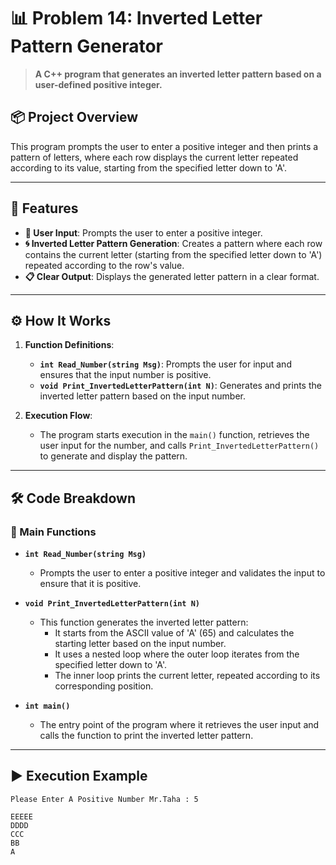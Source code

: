 # 📊 Problem 14: Inverted Letter Pattern Generator

> **A C++ program that generates an inverted letter pattern based on a user-defined positive integer.**

## 📦 Project Overview
This program prompts the user to enter a positive integer and then prints a pattern of letters, where each row displays the current letter repeated according to its value, starting from the specified letter down to 'A'.

---

## 🌟 Features
- **🔢 User Input**: Prompts the user to enter a positive integer.
- **🌀 Inverted Letter Pattern Generation**: Creates a pattern where each row contains the current letter (starting from the specified letter down to 'A') repeated according to the row's value.
- **📋 Clear Output**: Displays the generated letter pattern in a clear format.

---

## ⚙️ How It Works
1. **Function Definitions**:
   - **`int Read_Number(string Msg)`**: Prompts the user for input and ensures that the input number is positive.
   - **`void Print_InvertedLetterPattern(int N)`**: Generates and prints the inverted letter pattern based on the input number.

2. **Execution Flow**:
   - The program starts execution in the `main()` function, retrieves the user input for the number, and calls `Print_InvertedLetterPattern()` to generate and display the pattern.

---

## 🛠️ Code Breakdown
### 🔹 Main Functions
- **`int Read_Number(string Msg)`**
  - Prompts the user to enter a positive integer and validates the input to ensure that it is positive.

- **`void Print_InvertedLetterPattern(int N)`**
  - This function generates the inverted letter pattern:
    - It starts from the ASCII value of 'A' (65) and calculates the starting letter based on the input number.
    - It uses a nested loop where the outer loop iterates from the specified letter down to 'A'.
    - The inner loop prints the current letter, repeated according to its corresponding position.

- **`int main()`**
  - The entry point of the program where it retrieves the user input and calls the function to print the inverted letter pattern.

---

## ▶️ Execution Example

```plaintext
Please Enter A Positive Number Mr.Taha : 5

EEEEE
DDDD
CCC
BB
A

